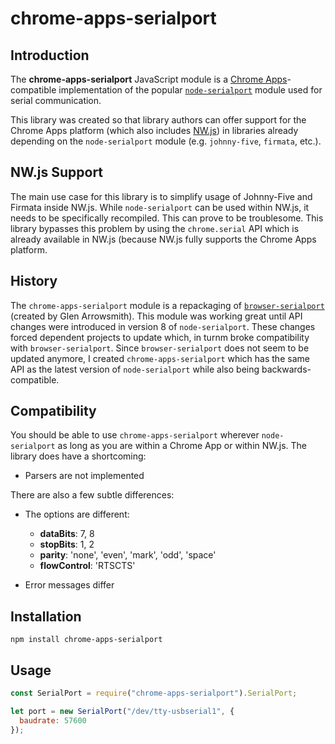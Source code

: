 # chrome-apps-serialport

## Introduction

The **chrome-apps-serialport** JavaScript module is a 
[Chrome Apps](https://developer.chrome.com/apps/)-compatible implementation of the popular 
[`node-serialport`](https://serialport.io/) module used for serial communication.

This library was created so that library authors can offer support for the Chrome Apps platform 
(which also includes [NW.js](https://nwjs.io)) in libraries already depending on the 
`node-serialport` module (e.g. `johnny-five`, `firmata`, etc.). 

## NW.js Support

The main use case for this library is to simplify usage of Johnny-Five and Firmata inside NW.js. 
While `node-serialport` can be used within NW.js, it needs to be specifically recompiled. This can
prove to be troublesome. This library bypasses this problem by using the `chrome.serial` API which
is already available in NW.js (because NW.js fully supports the Chrome Apps platform.

## History

The `chrome-apps-serialport` module is a repackaging of 
[`browser-serialport`](https://github.com/garrows/browser-serialport) (created by Glen Arrowsmith). 
This module was working great until API changes were introduced in version 8 of `node-serialport`. 
These changes forced dependent projects to update which, in turnm broke compatibility with 
`browser-serialport`. Since `browser-serialport` does not seem to be updated anymore, I created
`chrome-apps-serialport` which has the same API as the latest version of `node-serialport` while 
also being backwards-compatible.

## Compatibility

You should be able to use `chrome-apps-serialport` wherever `node-serialport` as long as you are
within a Chrome App or within NW.js. The library does have a shortcoming:

* Parsers are not implemented

There are also a few subtle differences: 

* The options are different:

    * __dataBits__: 7, 8
    * __stopBits__: 1, 2
    * __parity__: 'none', 'even', 'mark', 'odd', 'space'
    * __flowControl__: 'RTSCTS'
    
* Error messages differ

## Installation

```
npm install chrome-apps-serialport
```

## Usage

```js
const SerialPort = require("chrome-apps-serialport").SerialPort;

let port = new SerialPort("/dev/tty-usbserial1", {
  baudrate: 57600
});
```
